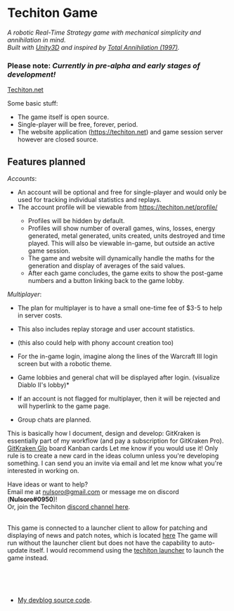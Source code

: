 # Techiton Game
<i>A robotic Real-Time Strategy game with mechanical simplicity and annihilation in mind.</i>
<br>
*Built with [Unity3D](https://unity3d.com/) and inspired by [Total Annihilation (1997)](https://en.wikipedia.org/wiki/Total_Annihilation).* 
<br>
### Please note: <i>Currently in pre-alpha and early stages of development!</i>
[Techiton.net](https://techiton.net)

Some basic stuff:
  - The game itself is open source.
  - Single-player will be free, forever, period.
  - The website application (https://techiton.net) and game session server however are closed source.


## Features planned
*Accounts*:
  - An account will be optional and free for single-player and would only be used for tracking individual statistics and replays.
  - The account profile will be viewable from https://techiton.net/profile/<username>
    - Profiles will be hidden by default.
    - Profiles will show number of overall games, wins, losses, energy generated, metal generated, units created, units destroyed and time played. This will also be viewable in-game, but outside an active game session.
    - The game and website will dynamically handle the maths for the generation and display of averages of the said values.
    - After each game concludes, the game exits to show the post-game numbers and a button linking back to the game lobby.

*Multiplayer*:
  - The plan for multiplayer is to have a small one-time fee of $3-5 to help in server costs.<br>
  - This also includes replay storage and user account statistics.<br>
  - (this also could help with phony account creation too)<br>
  
  - For the in-game login, imagine along the lines of the Warcraft III login screen but with a robotic theme.
  - Game lobbies and general chat will be displayed after login. (visualize Diablo II's lobby)* 
  - If an account is not flagged for multiplayer, then it will be rejected and will hyperlink to the game page.
  - Group chats are planned.

This is basically how I document, design and develop:
GitKraken is essentially part of my workflow (and pay a subscription for GitKraken Pro).
[GitKraken Glo](https://www.gitkraken.com/glo) board Kanban cards 
Let me know if you would use it!  Only rule is to create a new card in the ideas column unless you're developing something.
I can send you an invite via email and let me know what you're interested in working on.


Have ideas or want to help? <br>
Email me at nulsoro@gmail.com or message me on discord (**Nulsoro#0950**)!<br>
Or, join the Techiton [discord channel here](https://discord.gg/aHTN9Ad).<br><br>

This game is connected to a launcher client to allow for patching and displaying of news and patch notes, which is located [here](https://github.com/jacobbetz/techiton-launcher)
The game will run without the launcher client but does not have the capability to auto-update itself.
I would recommend using the [techiton launcher](https://github.com/jacobbetz/techiton-launcher) to launch the game instead.
<br><br>

<br><br>
* [My devblog source code](https://github.com/jacobbetz/jacobbetz.github.io). <br>
